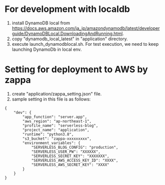 # For development with localdb
1. install DynamoDB local from https://docs.aws.amazon.com/ja_jp/amazondynamodb/latest/developerguide/DynamoDBLocal.DownloadingAndRunning.html.
1. copy "dynamodb_local_latest" in "application" directory.
1. execute launch_dynamodblocal.sh. For test execution, we need to keep launching DynamoDb in local env.

# Setting for deployment to AWS by zappa
1. create "application/zappa_setting.json" file.
1. sample setting in this file is as follows:
```
{
    "dev": {
        "app_function": "server.app",
        "aws_region": "ap-northeast-1",
        "profile_name": "serverless-blog",
        "project_name": "application",
        "runtime": "python3.8",
        "s3_bucket": "zappa-xxxxxxxxx",
        "environment_variables": {
            "SERVERLESS_BLOG_CONFIG": "production",
            "SERVERLESS_USER_PW": "XXXXXX",
            "SERVERLESS_SECRET_KEY": "XXXXXXX",
            "SERVERLESS_AWS_ACCESS_KEY_ID": "XXXX",
            "SERVERLESS_AWS_SECRET_KEY": "XXXX"
        }
    }
}
```